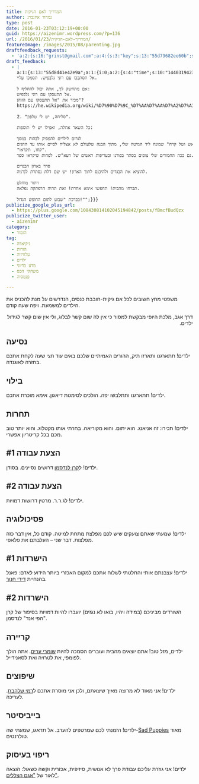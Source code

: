 ```yaml
---
title: המדריך לאם הגיקית
author: נמרוד איזנברג
type: post
date: 2016-01-23T03:12:19+00:00
guid: https://aizenimr.wordpress.com/?p=136
url: /2016/01/23/המדריך-לאם-הגיקית/
featureImage: /images/2015/08/parenting.jpg
draftfeedback_requests:
  - 'a:2:{s:16:"grinst@gmail.com";a:4:{s:3:"key";s:13:"55d79682ee60b";s:4:"time";s:10:"1440192130";s:7:"user_id";s:8:"91501967";s:7:"revoked";s:1:"1";}s:13:"55d8d41e42e9a";a:4:{s:3:"key";s:13:"55d8d41e42e9a";s:4:"time";s:10:"1440273438";s:7:"user_id";s:8:"91501967";s:7:"revoked";s:1:"1";}}'
draft_feedback:
  - |
    a:1:{s:13:"55d8d41e42e9a";a:1:{i:0;a:2:{s:4:"time";s:10:"1440319423";s:7:"content";s:1319:"1. אם אתה רוצה פתיחה בומבסטית, אז תתחיל עם מה שיוצר את הרושם הכי חזק על הקוראים שלך:
    אל תסתבכו עם רוני גלבפיש. תסמכו עליי. 
    
    אם מתחשק לך, אתה יכול להחליף ל:
    אל תתעסקו עם רוני גלבפיש. 
    מכיר את "אל תתעסקו עם הזוהן"?
    https://he.wikipedia.org/wiki/%D7%90%D7%9C_%D7%AA%D7%AA%D7%A2%D7%A1%D7%A7%D7%95_%D7%A2%D7%9D_%D7%94%D7%96%D7%95%D7%94%D7%9F
    
    2. "סליחה, יש לי טלפון".
    
    כל השאר אחלה, ואפילו יש לי תוספות:
    
    לגרום לילדים להפסיק לבהות במסך
    לוקחת את העותק של "שיר של אש ושל קרח" שמונח ליד המיטה שלי, מתוך הבנה שלעולם לא אצליח לסיים אותו עד החגים.
    "קחו, תקראו".
    גם ככה החמודים שלי צופים בסתר בפורנו ובעריפות ראשים של דעא"ש. לפחות שיקראו ספר. 
    
    סדר בארון הבגדים
    להוציא את הבגדים ולהיכנס לתוך הארון! יש שם דלת נסתרת לנרניה.
    
    ויתור מוחלט
    תברחו מהבית! תחפשו אימא אחרת! זאת תהיה הרפתקה נפלאה. 
    
    בברכת "שבוע לתום החופש הגדול!"";}}}
publicize_google_plus_url:
  - https://plus.google.com/108430814102045194842/posts/fBmcfBudQzx
publicize_twitter_user:
  - aizenimr
category:
  - הומור
tag:
  - גיקיאדה
  - הורות
  - טלוויזיה
  - ילדים
  - מדע בדיוני
  - משחקי הכס
  - פנטסיה

---
```

משפטי מחץ חשובים לכל אם גיקית-חובבת כנסים, הנדרשים על מנת להכניס את הילדים למשמעת. ויפה שעה קודם.

<div class="_1dwg">
  <div class="_5pbx userContent">
    <div class="_5wj-" dir="rtl">
      <p>
        דרך אגב, מלכת היופי מבקשת למסור כי אין לה שום קשר לבלוג, ולי אין שום קשר לגידול ילדים.
      </p>
    </div>
  </div>
</div>

## נסיעה

ילדים! תתארגנו ותארזו תיק, ההורים האמיתיים שלכם באים עוד חצי שעה לקחת אתכם בחזרה לאוגנדה.

## בילוי

ילדים! תתארגנו ותתלבשו יפה. הולכים לסימטת דיאגון. אימא מוכרת אתכם.

## תחרות

ילדים! תכירו: זה אניאנג. הוא יתום. והוא מקוריאה. בחרתי אותו מקטלוג. והוא יותר טוב מכם בכל קריטריון אפשרי.

## הצעת עבודה #1

ילדים! ל<a href="http://www.realitybugs.me/" target="_blank" rel="noopener noreferrer">קרן לנדסמן</a> דרושים נסיינים. בסודן.

## הצעת עבודה #2

ילדים! לג.ר.ר. מרטין דרושות דמויות.

## פסיכולוגיה

ילדים! שמעתי שאתם צועקים שיש לכם מפלצת מתחת למיטה. קודם כל, אין דבר כזה מפלצות. דבר שני &#8211; העלבתם את פלאפי.

## הישרדות #1

ילדים! עצבנתם אותי והחלטתי לשלוח אתכם למקום האכזרי ביותר הידוע לאדם: פאנל בהנחיית <a href="http://www.novapress.co.il/" target="_blank" rel="noopener noreferrer">דידי חנוך</a>.

## הישרדות #2

השורדים מביניכם (במידה ויהיו, בואו לא נגזים) יועברו להיות דמויות בסיפור של קרן "הפי אנד" לנדסמן.

## קריירה

ילדים, מזל טוב! אתם יוצאים מהבית ועוברים הסמכה להיות <a href="http://rotemwrites.com/?page_id=119" target="_blank" rel="noopener noreferrer">שומרי ערים</a>. אתה הולך לפומפי, את לטרויה ואת לסאנידייל.

## שיפוצים

ילדים! אני מאוד לא מרוצה מאיך שיצאתם, ולכן אני מוסרת אתכם ל<a href="http://www.blipanika.co.il/" target="_blank" rel="noopener noreferrer">רמי שלהבת</a>. לעריכה.

## בייביסיטר

ילדים! הזמנתי לכם שמרטפים להערב. אל תדאגו, שמעתי שה-[Sad Puppies][1] מאוד טולרנטים.

## ריפוי בעיסוק

ילדים! אני גוזרת עליכם עבודת פרך לא אנושית, סיזיפית, אכזרית וקשה כשאול: הוצאה לאור של <a href="http://gelbfish.com/" target="_blank" rel="noopener noreferrer">"אגם הצללים"</a>.

&nbsp;

 [1]: https://en.wikipedia.org/wiki/Sad_Puppies